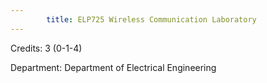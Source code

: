 ```yaml
---
        title: ELP725 Wireless Communication Laboratory
---
```

Credits: 3 (0-1-4)

Department: Department of Electrical Engineering

